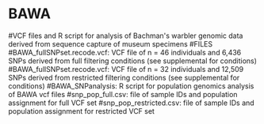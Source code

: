 # BAWA
#VCF files and R script for analysis of Bachman's warbler genomic data derived from sequence capture of museum specimens
#FILES
#BAWA_fullSNPset.recode.vcf: VCF file of n = 46 individuals and 6,436 SNPs derived from full filtering conditions (see supplemental for conditions)
#BAWA_fullSNPset.recode.vcf: VCF file of n = 32 individuals and 12,509  SNPs derived from restricted filtering conditions (see supplemental for conditions)
#BAWA_SNPanalysis: R script for population genomics analysis of BAWA vcf files
#snp_pop_full.csv: file of sample IDs and population assignment for full VCF set
#snp_pop_restricted.csv: file of sample IDs and population assignment for restricted VCF set
